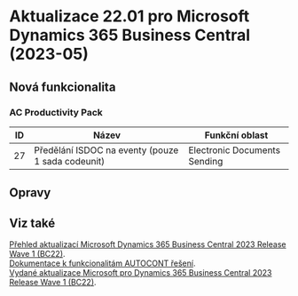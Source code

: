 # Aktualizace 22.01 pro Microsoft Dynamics 365 Business Central (2023-05)

## Nová funkcionalita

### AC Productivity Pack

| ID | Název | Funkční oblast|
| --------- | --------- | --------- |
|27|Předělání ISDOC na eventy (pouze 1 sada codeunit)|Electronic Documents Sending|

## Opravy

## Viz také

[Přehled aktualizací Microsoft Dynamics 365 Business Central 2023 Release Wave 1 (BC22)](Updates-bc22.md).  
[Dokumentace k funkcionalitám AUTOCONT řešení](https://muj.autocont.cz/docs/cs-cz/dynamics365/business-central/AC-Solutions/ac-solutions.html).  
[Vydané aktualizace Microsoft pro Dynamics 365 Business Central 2023 Release Wave 1 (BC22)](https://support.microsoft.com/en-us/topic/released-updates-for-microsoft-dynamics-365-business-central-2023-release-wave-1-37e2d08e-6f61-4522-90ba-1cea59d8de51).  
